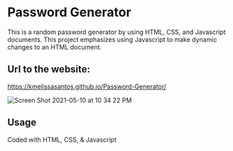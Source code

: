 # Password Generator
This is a random password generator by using HTML, CSS, and Javascript documents. This project emphasizes using Javascript to make dynamic changes to an HTML document.

## Url to the website: 
https://kmelissasantos.github.io/Password-Generator/

![Screen Shot 2021-05-10 at 10 34 22 PM](https://user-images.githubusercontent.com/79613288/117750156-f10ec600-b1e0-11eb-92dd-8c3c56642bc7.png)


## Usage
Coded with HTML, CSS, & Javascript

